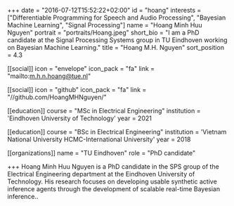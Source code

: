 +++ 
date = "2016-07-12T15:52:22+02:00"
id = "hoang" 
interests = ["Differentiable Programming for Speech and Audio Processing", "Bayesian Machine Learning", "Signal Processing"] 
name = "Hoang Minh Huu Nguyen" 
portrait = "portraits/Hoang.jpeg" 
short_bio = "I am a PhD candidate at the Signal Processing Systems group in TU Eindhoven working on Bayesian Machine Learning." 
title = "Hoang M.H. Nguyen" 
sort_position = 4.3

[[social]] 
icon = "envelope" 
icon_pack = "fa" 
link = "mailto:m.h.n.hoang@tue.nl"

[[social]] 
icon = "github" 
icon_pack = "fa" 
link = "//github.com/HoangMHNguyen/" 

[[education]] 
course = "MSc in Electrical Engineering" 
institution = 'Eindhoven University of Technology' 
year = 2021

[[education]] 
course = "BSc in Electrical Engineering" 
institution = 'Vietnam National University HCMC-International University' 
year = 2018


[[organizations]] 
name = "TU Eindhoven" 
role = "PhD candidate"

+++ 
Hoang Minh Huu Nguyen is a PhD candidate in the SPS group of the Electrical Engineering department at the Eindhoven University of Technology. His research focuses on developing usable synthetic active inference agents through the development of scalable real-time Bayesian inference..